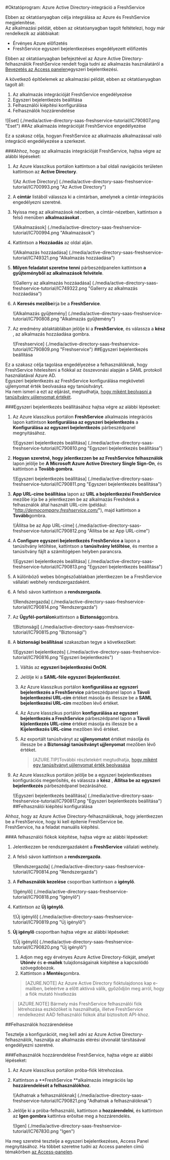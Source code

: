 <properties 
    pageTitle="Oktatóprogram: Azure Active Directory-integráció a FreshService |} Microsoft Azure" 
    description="Megtudhatja, hogyan használhatja a FreshService az Azure Active Directory ahhoz, hogy az egyszeri bejelentkezés, automatikus kiépítési és az egyéb!" 
    services="active-directory" 
    authors="jeevansd"  
    documentationCenter="na" 
    manager="femila"/>
<tags 
    ms.service="active-directory" 
    ms.devlang="na" 
    ms.topic="article" 
    ms.tgt_pltfrm="na" 
    ms.workload="identity" 
    ms.date="09/29/2016" 
    ms.author="jeedes" />

#<a name="tutorial-azure-active-directory-integration-with-freshservice"></a>Oktatóprogram: Azure Active Directory-integráció a FreshService
  
Ebben az oktatóanyagban célja integrálása az Azure és FreshService megjelenítése.  
Az alkalmazási példát, ebben az oktatóanyagban tagolt feltételezi, hogy már rendelkezik az alábbiakat:

-   Érvényes Azure előfizetés
-   FreshService egyszeri bejelentkezéses engedélyezett előfizetés
  
Ebben az oktatóanyagban befejeztével az Azure Active Directory-felhasználók FreshService rendelt fogja tudni az alkalmazás használatáról a [Bevezetés az Access panelen](active-directory-saas-access-panel-introduction.md)egyszeri bejelentkezési.
  
A következő építőelemek az alkalmazási példát, ebben az oktatóanyagban tagolt áll:

1.  Az alkalmazás integrációját FreshService engedélyezése
2.  Egyszeri bejelentkezés beállítása
3.  Felhasználói kiépítési konfigurálása
4.  Felhasználók hozzárendelése

![Eset] (./media/active-directory-saas-freshservice-tutorial/IC790807.png "Eset")
##<a name="enabling-the-application-integration-for-freshservice"></a>Az alkalmazás integrációját FreshService engedélyezése
  
Ez a szakasz célja, hogyan FreshService az alkalmazás alkalmazással való integráció engedélyezése a szerkezet.

###<a name="to-enable-the-application-integration-for-freshservice-perform-the-following-steps"></a>Ahhoz, hogy az alkalmazás integrációját FreshService, hajtsa végre az alábbi lépéseket:

1.  Az Azure klasszikus portálon kattintson a bal oldali navigációs területen kattintson az **Active Directory**.

    ![Az Active Directory] (./media/active-directory-saas-freshservice-tutorial/IC700993.png "Az Active Directory")

2.  A **címtár** listából válassza ki a címtárban, amelynek a címtár-integrációs engedélyezni szeretné.

3.  Nyissa meg az alkalmazások nézetben, a címtár-nézetben, kattintson a felső menüben **alkalmazásokat** .

    ![Alkalmazások] (./media/active-directory-saas-freshservice-tutorial/IC700994.png "Alkalmazások")

4.  Kattintson a **Hozzáadás** az oldal alján.

    ![Alkalmazás hozzáadása] (./media/active-directory-saas-freshservice-tutorial/IC749321.png "Alkalmazás hozzáadása")

5.  **Milyen feladatot szeretne tenni** párbeszédpanelen kattintson **a gyűjteményből az alkalmazások felvétele**.

    ![Gallerry az alkalmazás hozzáadása] (./media/active-directory-saas-freshservice-tutorial/IC749322.png "Gallerry az alkalmazás hozzáadása")

6.  A **Keresés mezőbe**írja be a **FreshService**.

    ![Alkalmazás gyűjtemény] (./media/active-directory-saas-freshservice-tutorial/IC790808.png "Alkalmazás gyűjtemény")

7.  Az eredmény ablaktáblában jelölje ki a **FreshService**, és válassza a **kész** , az alkalmazás hozzáadása gombra.

    ![Freshservice] (./media/active-directory-saas-freshservice-tutorial/IC790809.png "Freshservice")
##<a name="configuring-single-sign-on"></a>Egyszeri bejelentkezés beállítása
  
Ez a szakasz célja tagolása engedélyezése a felhasználóknak, hogy FreshService hitelesíteni a fiókkal az összevonási alapján a SAML protokoll használatával Azure AD.  
Egyszeri bejelentkezés az FreshService konfigurálása megköveteli ujjlenyomat érték beolvasása egy tanúsítványt.  
Ha nem ismeri a ezt az eljárást, megtudhatja, [hogy miként beolvasni a tanúsítvány ujjlenyomat értékét](http://youtu.be/YKQF266SAxI).

###<a name="to-configure-single-sign-on-perform-the-following-steps"></a>Egyszeri bejelentkezés beállításához hajtsa végre az alábbi lépéseket:

1.  Az Azure klasszikus portálon **FreshService** alkalmazás integrációs lapon kattintson **konfigurálása az egyszeri bejelentkezés** a **Konfigurálása az egyszeri bejelentkezés** párbeszédpanel megnyitásához.

    ![Egyszeri bejelentkezés beállítása] (./media/active-directory-saas-freshservice-tutorial/IC790810.png "Egyszeri bejelentkezés beállítása")

2.  **Hogyan szeretné, hogy jelentkezzen be az FreshService felhasználók** lapon jelölje be **A Microsoft Azure Active Directory Single Sign-On**, és kattintson a **Tovább gombra**.

    ![Egyszeri bejelentkezés beállítása] (./media/active-directory-saas-freshservice-tutorial/IC790811.png "Egyszeri bejelentkezés beállítása")

3.  **App URL-címe beállítása** lapon az **URL a bejelentkezési FreshService** mezőbe írja be a jelentkezzen be az alkalmazás Freshdesk a felhasználók által használt URL-cím (például: "*http://democompany.freshservice.com/*"), majd kattintson a **Tovább**gombra.

    ![Állítsa be az App URL-címe] (./media/active-directory-saas-freshservice-tutorial/IC790812.png "Állítsa be az App URL-címe")

4.  A **Configure egyszeri bejelentkezés FreshService a** lapon a tanúsítvány letöltése, kattintson a **tanúsítvány letöltése**, és mentse a tanúsítvány fájlt a számítógépen helyben parancsra.

    ![Egyszeri bejelentkezés beállítása] (./media/active-directory-saas-freshservice-tutorial/IC790813.png "Egyszeri bejelentkezés beállítása")

5.  A különböző webes böngészőablakban jelentkezzen be a FreshService vállalati webhely rendszergazdaként.

6.  A felső sávon kattintson a **rendszergazda**.

    ![Rendszergazda] (./media/active-directory-saas-freshservice-tutorial/IC790814.png "Rendszergazda")

7.  Az **Ügyfél-portálon**kattintson a **Biztonság**gombra.

    ![Biztonsági] (./media/active-directory-saas-freshservice-tutorial/IC790815.png "Biztonsági")

8.  A **biztonsági beállításai** szakaszban tegye a következőket:

    ![Egyszeri bejelentkezés] (./media/active-directory-saas-freshservice-tutorial/IC790816.png "Egyszeri bejelentkezés")

    1.  Váltás az **egyszeri bejelentkezési OnON**.
    2.  Jelölje ki a **SAML-féle egyszeri Bejelentkezést**.
    3.  Az Azure klasszikus portálon **konfigurálása az egyszeri bejelentkezés a FreshService** párbeszédpanel lapon a **Távoli bejelentkezési URL-cím** értéket másolja és illessze be a **SAML bejelentkezési URL-cím** mezőben lévő értéket.
    4.  Az Azure klasszikus portálon **konfigurálása az egyszeri bejelentkezés a FreshService** párbeszédpanel lapon a **Távoli kijelentkezés URL-címe** értéket másolja és illessze be a **Kijelentkezés URL-címe** mezőben lévő értéket.
    5.  Az exportált tanúsítványt az **ujjlenyomatot** értéket másolja és illessze be a **Biztonsági tanúsítványt ujjlenyomat** mezőben lévő értéket.
    
        >[AZURE.TIP]További részletekért megtudhatja, [hogy miként egy tanúsítványt ujjlenyomat érték beolvasása](http://youtu.be/YKQF266SAxI)

9.  Az Azure klasszikus portálon jelölje be a egyszeri bejelentkezéses konfigurációs megerősítés, és válassza a **kész** , **Állítsa be az egyszeri bejelentkezés** párbeszédpanel bezárásához.

    ![Egyszeri bejelentkezés beállítása] (./media/active-directory-saas-freshservice-tutorial/IC790817.png "Egyszeri bejelentkezés beállítása")
##<a name="configuring-user-provisioning"></a>Felhasználói kiépítési konfigurálása
  
Ahhoz, hogy az Azure Active Directory-felhasználóknak, hogy jelentkezzen be a FreshService, hogy ki kell építenie FreshService be.  
FreshService, ha a feladat manuális kiépítési.

###<a name="to-provision-a-user-accounts-perform-the-following-steps"></a>A felhasználói fiókok kiépítése, hajtsa végre az alábbi lépéseket:

1.  Jelentkezzen be rendszergazdaként a **FreshService** vállalati webhely.

2.  A felső sávon kattintson a **rendszergazda**.

    ![Rendszergazda] (./media/active-directory-saas-freshservice-tutorial/IC790814.png "Rendszergazda")

3.  A **Felhasználók kezelése** csoportban kattintson a **igénylő**.

    ![Igénylő] (./media/active-directory-saas-freshservice-tutorial/IC790818.png "Igénylő")

4.  Kattintson az **Új igénylő**.

    ![Új igénylő] (./media/active-directory-saas-freshservice-tutorial/IC790819.png "Új igénylő")

5.  **Új igénylő** csoportban hajtsa végre az alábbi lépéseket:

    ![Új igénylő] (./media/active-directory-saas-freshservice-tutorial/IC790820.png "Új igénylő")

    1.  Adjon meg egy érvényes Azure Active Directory-fiókját, amelyet **Utónév** és **e-mailek** tulajdonságainak kiépítése a kapcsolódó szövegdobozok.
    2.  Kattintson a **Mentés**gombra.

    >[AZURE.NOTE] Az Azure Active Directory fióktulajdonos kap e-mailben, beleértve a előtt aktívvá válik, győződjön meg arról, hogy a fiók mutató hivatkozás

>[AZURE.NOTE] Bármely más FreshService felhasználói fiók létrehozása eszközöket is használhatja, illetve FreshService rendelkezést AAD felhasználói fiókok által biztosított API-khoz.

##<a name="assigning-users"></a>Felhasználók hozzárendelése
  
Tesztelje a konfigurációt, meg kell adni az Azure Active Directory-felhasználók, használja az alkalmazás elérési útvonalát társításával engedélyezni szeretné.

###<a name="to-assign-users-to-freshservice-perform-the-following-steps"></a>Felhasználók hozzárendelése FreshService, hajtsa végre az alábbi lépéseket:

1.  Az Azure klasszikus portálon próba-fiók létrehozása.

2.  Kattintson a **FreshService **alkalmazás integrációs lap **hozzárendelését a felhasználókhoz**.

    ![Adhatnak a felhasználóknak] (./media/active-directory-saas-freshservice-tutorial/IC790821.png "Adhatnak a felhasználóknak")

3.  Jelölje ki a próba-felhasználó, kattintson a **hozzárendelni**, és kattintson az **Igen gombra** kattintva erősítse meg a hozzárendelés.

    ![Igen] (./media/active-directory-saas-freshservice-tutorial/IC767830.png "Igen")
  
Ha meg szeretné tesztelje a egyszeri bejelentkezéses, Access Panel megnyitásához. Ha többet szeretne tudni az Access panelen című témakörben [az Access-panelen](active-directory-saas-access-panel-introduction.md).